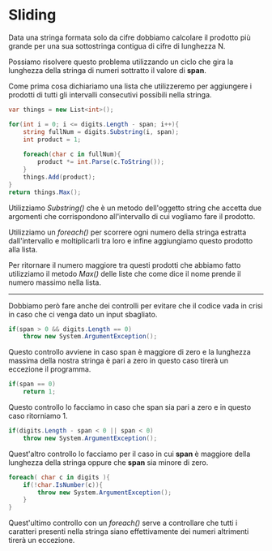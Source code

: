 # Sliding
Data una stringa formata solo da cifre dobbiamo calcolare il prodotto più grande per una sua sottostringa contigua di cifre di lunghezza N.

Possiamo risolvere questo problema utilizzando un ciclo che gira la lunghezza della stringa di numeri sottratto il valore di **span**. 

Come prima cosa dichiariamo una lista che utilizzeremo per aggiungere i prodotti di tutti gli intervalli consecutivi possibili nella stringa.
```cs
var things = new List<int>();
```

```cs
for(int i = 0; i <= digits.Length - span; i++){
	string fullNum = digits.Substring(i, span);
	int product = 1;
	
	foreach(char c in fullNum){
		product *= int.Parse(c.ToString());
	}
	things.Add(product);
}
return things.Max();
```
Utilizziamo *Substring()* che è un metodo dell'oggetto string che accetta due argomenti che corrispondono all'intervallo di cui vogliamo fare il prodotto.

Utilizziamo un *foreach()* per scorrere ogni numero della stringa estratta dall'intervallo e moltiplicarli tra loro e infine aggiungiamo questo prodotto alla lista.

Per ritornare il numero maggiore tra questi prodotti che abbiamo fatto utilizziamo il metodo *Max()* delle liste che come dice il nome prende il numero massimo nella lista.

----
Dobbiamo però fare anche dei controlli per evitare che il codice vada in crisi in caso che ci venga dato un input sbagliato.
```cs
if(span > 0 && digits.Length == 0)
	throw new System.ArgumentException();
```
Questo controllo avviene in caso span è maggiore di zero e la lunghezza massima della nostra stringa è pari a zero in questo caso tirerà un eccezione il programma.

```cs
if(span == 0)
	return 1;
```
Questo controllo lo facciamo in caso che span sia pari a zero e in questo caso ritorniamo 1.

```cs
if(digits.Length - span < 0 || span < 0)
	throw new System.ArgumentException();
```
Quest'altro controllo lo facciamo per il caso in cui **span** è maggiore della lunghezza della stringa oppure che **span** sia minore di zero.

```cs
foreach( char c in digits ){
	if(!char.IsNumber(c)){
		throw new System.ArgumentException();
	}
}
```
Quest'ultimo controllo con un *foreach()* serve a controllare che tutti i caratteri presenti nella stringa siano effettivamente dei numeri altrimenti tirerà un eccezione.